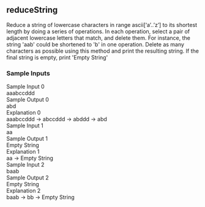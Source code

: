 ## reduceString
Reduce a string of lowercase characters in range ascii[‘a’..’z’] to its shortest length by doing a series of operations. In each operation, select a pair of adjacent lowercase letters that match, and delete them. For instance, the string 'aab' could be shortened to 'b' in one operation.
Delete as many characters as possible using this method and print the resulting string. If the final string is empty, print 'Empty String'

### Sample Inputs
Sample Input 0  
aaabccddd    
Sample Output 0  
abd    
Explanation 0  
aaabccddd → abccddd → abddd → abd    
Sample Input 1  
aa  
Sample Output 1  
Empty String  
Explanation 1  
aa → Empty String    
Sample Input 2  
baab  
Sample Output 2  
Empty String  
Explanation 2  
baab → bb → Empty String